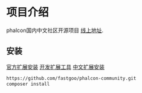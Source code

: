 项目介绍
=======
phalcon国内中文社区开源项目 [线上地址](https://phalcon.fastgoo.net).

安装
------------
[官方扩展安装](https://phalconphp.com/zh/download/linux)
[开发扩展工具](https://github.com/phalcon/phalcon-devtools)
[中文扩展安装](http://www.iphalcon.cn/reference/install.html)

```bash
https://github.com/fastgoo/phalcon-community.git
composer install
```
